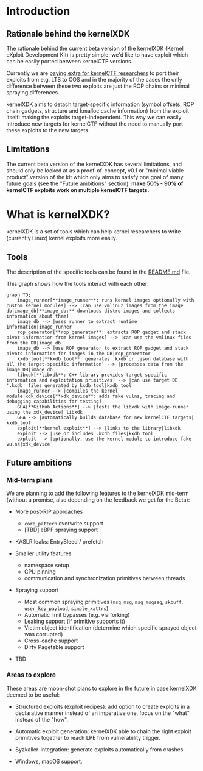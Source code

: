 # Introduction

## Rationale behind the kernelXDK

The rationale behind the current beta version of the kernelXDK (Kernel eXploit Development Kit) is pretty simple: we'd like to have exploit which can be easily ported between kernelCTF versions.

Currently we are [paying extra for kernelCTF researchers](https://google.github.io/security-research/kernelctf/rules.html#3-exploits-for-cos-instances) to port their exploits from e.g. LTS to COS and in the majority of the cases the only difference between these two exploits are just the ROP chains or minimal spraying differences.

kernelXDK aims to detach target-specific information (symbol offsets, ROP chain gadgets, structure and kmalloc cache information) from the exploit itself: making the exploits target-independent. This way we can easily introduce new targets for kernelCTF without the need to manually port these exploits to the new targets.

## Limitations

The current beta version of the kernelXDK has several limitations, and should only be looked at as a proof-of-concept, v0.1 or "minimal viable product" version of the kit which only aims to satisfy one goal of many future goals (see the "Future ambitions" section): **make 50% - 90% of kernelCTF exploits work on multiple kernelCTF targets.**

# What is kernelXDK?

kernelXDK is a set of tools which can help kernel researchers to write (currently Linux) kernel exploits more easily.

## Tools

The description of the specific tools can be found in the [README.md](../README.md) file.

This graph shows how the tools interact with each other:

```mermaid
graph TD;
    image_runner[**image_runner**: runs kernel images optionally with custom kernel modules] --> |can use vmlinuz images from the image db|image_db[**image_db:** downloads distro images and collects information about them]
    image_db --> |uses runner to extract runtime information|image_runner
    rop_generator[**rop_generator**: extracts ROP gadget and stack pivot information from kernel images] --> |can use the vmlinux files from the DB|image_db
    image_db --> |use ROP generator to extract ROP gadget and stack pivots information for images in the DB|rop_generator
    kxdb_tool[**kxdb_tool**: generates .kxdb or .json database with all the target-specific information] --> |processes data from the image DB|image_db
    libxdk[**libxdk**: C++ library provides target-specific information and exploitation primitives] --> |can use target DB '.kxdb' files generated by kxdb_tool|kxdb_tool
    image_runner --> |compiles the kernel module|xdk_device[**xdk_device**: adds fake vulns, tracing and debugging capabilities for testing]
    GHA[**Github Actions**] --> |tests the libxdk with image-runner using the xdk_device| libxdk
    GHA --> |automatically builds database for new kernelCTF targets| kxdb_tool
    exploit[**kernel exploit**] --> |links to the library|libxdk
    exploit --> |use or includes .kxdb files|kxdb_tool
    exploit --> |optionally, use the kernel module to introduce fake vulns|xdk_device
```

## Future ambitions

### Mid-term plans

We are planning to add the following features to the kernelXDK mid-term (without a promise, also depending on the feedback we get for the Beta):

* More post-RIP approaches

  * `core_pattern` overwrite support
  * [TBD] eBPF spraying support

* KASLR leaks: EntryBleed / prefetch

* Smaller utility features

  * namespace setup
  * CPU pinning
  * communication and synchronization primitives between threads

* Spraying support

  * Most common spraying primitives (`msg_msg`, `msg_msgseg`, `skbuff`, `user_key_payload`, `simple_xattrs`)
  * Automatic limit bypasses (e.g. via forking)
  * Leaking support (if primitive supports it)
  * Victim object identification (determine which specific sprayed object was corrupted)
  * Cross-cache support
  * Dirty Pagetable support

* TBD

### Areas to explore

These areas are moon-shot plans to explore in the future in case kernelXDK deemed to be useful:

* Structured exploits (exploit recipes): add option to create exploits in a declarative manner instead of an imperative one, focus on the "what" instead of the "how".

* Automatic exploit generation: kernelXDK able to chain the right exploit primitives together to reach LPE from vulnerability trigger.

* Syzkaller-integration: generate exploits automatically from crashes.

* Windows, macOS support.
